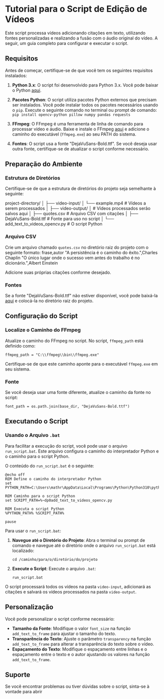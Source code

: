 

# Tutorial para o Script de Edição de Vídeos

Este script processa vídeos adicionando citações em texto, utilizando fontes personalizadas e realizando a fusão com o áudio original do vídeo. A seguir, um guia completo para configurar e executar o script.

## Requisitos

Antes de começar, certifique-se de que você tem os seguintes requisitos instalados:

1.  **Python 3.x**: O script foi desenvolvido para Python 3.x. Você pode baixar o Python [aqui](https://www.python.org/downloads/).
    
2.  **Pacotes Python**: O script utiliza pacotes Python externos que precisam ser instalados. Você pode instalar todos os pacotes necessários usando o `pip`. Execute o seguinte comando no terminal ou prompt de comando:
`pip install opencv-python pillow numpy pandas requests` 
    
3.  **FFmpeg**: O FFmpeg é uma ferramenta de linha de comando para processar vídeo e áudio. Baixe e instale o FFmpeg [aqui](https://ffmpeg.org/download.html) e adicione o caminho do executável (`ffmpeg.exe`) ao seu PATH do sistema.
    
4.  **Fontes**: O script usa a fonte "DejaVuSans-Bold.ttf". Se você deseja usar outra fonte, certifique-se de atualizar o script conforme necessário.
    

## Preparação do Ambiente

### Estrutura de Diretórios

Certifique-se de que a estrutura de diretórios do projeto seja semelhante à seguinte:

project-directory/
│
├── video-input/
│ └── example.mp4  # Vídeos a serem processados
│
├── video-output/
│ # Vídeos processados serão salvos aqui
│
├── quotes.csv  # Arquivo CSV com citações
│
├── DejaVuSans-Bold.ttf  # Fonte para uso no script
│
└── add_text_to_videos_opencv.py  # O script Python 

### Arquivo CSV

Crie um arquivo chamado `quotes.csv` no diretório raiz do projeto com o seguinte formato:
frase,autor
"A persistência é o caminho do êxito.",Charles Chaplin
"O único lugar onde o sucesso vem antes do trabalho é no dicionário.",Albert Einstein

Adicione suas próprias citações conforme desejado.

### Fontes

Se a fonte "DejaVuSans-Bold.ttf" não estiver disponível, você pode baixá-la [aqui](https://github.com/dejavu-fonts/dejavu-fonts/raw/master/ttf/DejaVuSans-Bold.ttf) e colocá-la no diretório raiz do projeto.

## Configuração do Script

### Localize o Caminho do FFmpeg

Atualize o caminho do FFmpeg no script. No script, `ffmpeg_path` está definido como:

`ffmpeg_path = "C:\\ffmpeg\\bin\\ffmpeg.exe"` 

Certifique-se de que este caminho aponte para o executável `ffmpeg.exe` em seu sistema.

### Fonte

Se você deseja usar uma fonte diferente, atualize o caminho da fonte no script:

`font_path = os.path.join(base_dir, "DejaVuSans-Bold.ttf")` 

## Executando o Script

### Usando o Arquivo `.bat`

Para facilitar a execução do script, você pode usar o arquivo `run_script.bat`. Este arquivo configura o caminho do interpretador Python e o caminho para o script Python.

O conteúdo do `run_script.bat` é o seguinte:

    @echo off
    REM Define o caminho do interpretador Python
    set PYTHON_PATH=C:\Users\mathr\AppData\Local\Programs\Python\Python310\python.exe
    
    REM Caminho para o script Python
    set SCRIPT_PATH=%~dp0add_text_to_videos_opencv.py
    
    REM Executa o script Python
    %PYTHON_PATH% %SCRIPT_PATH%
    
    pause

Para usar o `run_script.bat`:

1.  **Navegue até o Diretório do Projeto**: Abra o terminal ou prompt de comando e navegue até o diretório onde o arquivo `run_script.bat` está localizado:

    `cd /caminho/para/o/diretório/do/projeto` 
    
2.  **Execute o Script**: Execute o arquivo `.bat`:

    `run_script.bat` 
    
O script processará todos os vídeos na pasta `video-input`, adicionará as citações e salvará os vídeos processados na pasta `video-output`.

## Personalização

Você pode personalizar o script conforme necessário:

-   **Tamanho da Fonte**: Modifique o valor `font_size` na função `add_text_to_frame` para ajustar o tamanho do texto.
-   **Transparência do Texto**: Ajuste o parâmetro `transparency` na função `add_text_to_frame` para alterar a transparência do texto sobre o vídeo.
-   **Espaçamento do Texto**: Modifique o espaçamento entre linhas e o espaçamento entre o texto e o autor ajustando os valores na função `add_text_to_frame`.

## Suporte

Se você encontrar problemas ou tiver dúvidas sobre o script, sinta-se à vontade para abrir